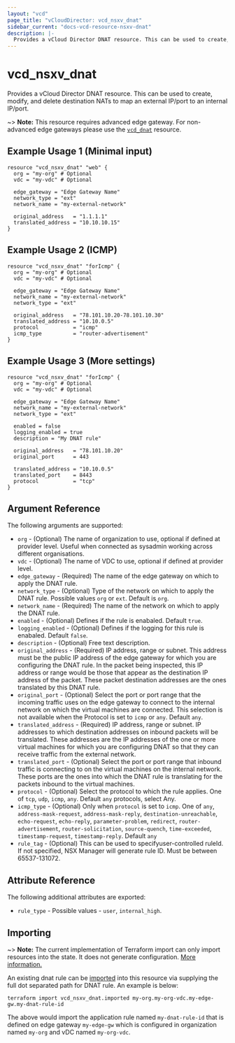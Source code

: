 ```yaml
---
layout: "vcd"
page_title: "vCloudDirector: vcd_nsxv_dnat"
sidebar_current: "docs-vcd-resource-nsxv-dnat"
description: |-
  Provides a vCloud Director DNAT resource. This can be used to create, modify, and delete destination NATs to map external IPs to a VM.
---
```


# vcd\_nsxv\_dnat

Provides a vCloud Director DNAT resource. This can be used to create, modify,
and delete destination NATs to map an external IP/port to an internal IP/port.

~> **Note:** This resource requires advanced edge gateway. For non-advanced edge gateways please
use the [`vcd_dnat`](/docs/providers/vcd/r/dnat.html) resource.

## Example Usage 1 (Minimal input)

```hcl
resource "vcd_nsxv_dnat" "web" {
  org = "my-org" # Optional
  vdc = "my-vdc" # Optional

  edge_gateway = "Edge Gateway Name"
  network_type = "ext"
  network_name = "my-external-network"

  original_address   = "1.1.1.1"
  translated_address = "10.10.10.15"
}
```

## Example Usage 2 (ICMP)

```hcl
resource "vcd_nsxv_dnat" "forIcmp" {
  org = "my-org" # Optional
  vdc = "my-vdc" # Optional
  
  edge_gateway = "Edge Gateway Name"
  network_name = "my-external-network"
  network_type = "ext"

  original_address   = "78.101.10.20-78.101.10.30"
  translated_address = "10.10.0.5"
  protocol           = "icmp"
  icmp_type          = "router-advertisement"
}
```

## Example Usage 3 (More settings)

```hcl
resource "vcd_nsxv_dnat" "forIcmp" {
  org = "my-org" # Optional
  vdc = "my-vdc" # Optional
  
  edge_gateway = "Edge Gateway Name"
  network_name = "my-external-network"
  network_type = "ext"

  enabled = false
  logging_enabled = true
  description = "My DNAT rule"

  original_address   = "78.101.10.20"
  original_port      = 443

  translated_address = "10.10.0.5"
  translated_port    = 8443
  protocol           = "tcp"
}
```

## Argument Reference

The following arguments are supported:

* `org` - (Optional) The name of organization to use, optional if defined at provider level. Useful
when connected as sysadmin working across different organisations.
* `vdc` - (Optional) The name of VDC to use, optional if defined at provider level.
* `edge_gateway` - (Required) The name of the edge gateway on which to apply the DNAT rule.
* `network_type` - (Optional) Type of the network on which to apply the DNAT rule. Possible values
`org` or `ext`. Default is `org`.
* `network_name` - (Required) The name of the network on which to apply the DNAT rule.
* `enabled` - (Optional) Defines if the rule is enabaled. Default `true`.
* `logging_enabled` - (Optional) Defines if the logging for this rule is enabaled. Default `false`.
* `description` - (Optional) Free text description.
* `original_address` - (Required) IP address, range or subnet. This address must be the public IP
address of the edge gateway for which you are configuring the DNAT rule. In the packet being
inspected, this IP address or range would be those that appear as the destination IP address of the
packet. These packet destination addresses are the ones translated by this DNAT rule. 
* `original_port` - (Optional) Select the port or port range that the incoming traffic uses on the
edge gateway to connect to the internal network on which the virtual machines are connected. This
selection is not available when the Protocol is set to `icmp` or `any`. Default `any`.
* `translated_address` - (Required) IP address, range or subnet. IP addresses to which destination
addresses on inbound packets will be translated. These addresses are the IP addresses of the one or
more virtual machines for which you are configuring DNAT so that they can receive traffic from the
external network. 
* `translated_port` - (Optional) Select the port or port range that inbound traffic is connecting
to on the virtual machines on the internal network. These ports are the ones into which the DNAT
rule is translating for the packets inbound to the virtual machines.
* `protocol` - (Optional) Select the protocol to which the rule applies. One of `tcp`, `udp`,
`icmp`, `any`. Default `any`
protocols, select Any.
* `icmp_type` - (Optional) Only when `protocol` is set to `icmp`. One of `any`,
`address-mask-request`, `address-mask-reply`, `destination-unreachable`, `echo-request`,
`echo-reply`, `parameter-problem`, `redirect`, `router-advertisement`, `router-solicitation`,
`source-quench`, `time-exceeded`, `timestamp-request`, `timestamp-reply`. Default `any`
* `rule_tag` - (Optional) This can be used to specifyuser-controlled ruleId. If not specified,
NSX Manager will generate rule ID. Must be between 65537-131072.

## Attribute Reference

The following additional attributes are exported:

* `rule_type` - Possible values - `user`, `internal_high`.

## Importing

~> **Note:** The current implementation of Terraform import can only import resources into the state.
It does not generate configuration. [More information.](https://www.terraform.io/docs/import/)

An existing dnat rule can be [imported][docs-import] into this resource
via supplying the full dot separated path for DNAT rule. An example is below:

[docs-import]: https://www.terraform.io/docs/import/

```
terraform import vcd_nsxv_dnat.imported my-org.my-org-vdc.my-edge-gw.my-dnat-rule-id
```

The above would import the application rule named `my-dnat-rule-id` that is defined on edge
gateway `my-edge-gw` which is configured in organization named `my-org` and vDC named `my-org-vdc`.
